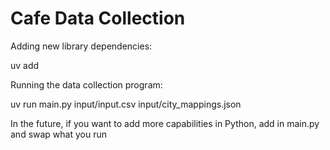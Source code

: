 # Cafe Data Collection

Adding new library dependencies:

   uv add <dependency name>


Running the data collection program:

   uv run main.py input/input.csv input/city_mappings.json

In the future, if you want to add more capabilities in Python, add in main.py and swap what you run

